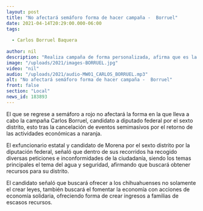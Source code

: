 ```yaml
---
layout: post
title: "No afectará semáforo forma de hacer campaña -  Borruel"
date: 2021-04-14T20:29:00.000-06:00
tags:
  
  - Carlos Borruel Baquera
  
author: nil
description: "Realiza campaña de forma personalizada, afirma que es la mejor manera."
image: "/uploads/2021/images-BORRUEL.jpg"
video: "nil"
audio: "/uploads/2021/audio-MW01_CARLOS_BORRUEL.mp3"
alt: "No afectará semáforo forma de hacer campaña -  Borruel"
front: false
section: "Local"
news_id: 183893
---
```


El que se regrese a semáforo a rojo no afectará la forma en la que lleva a cabo la campaña Carlos Borruel, candidato a diputado federal por el sexto distrito, esto tras la cancelación de eventos semimasivos por el retorno de las actividades económicas a naranja.

El exfuncionario estatal y candidato de Morena por el sexto distrito por la diputación federal, señaló que dentro de sus recorridos ha recogido diversas peticiones e inconformidades de la ciudadanía, siendo los temas principales el tema del agua y seguridad, afirmando que buscará obtener recursos para su distrito.

El candidato señaló que buscará ofrecer a los chihuahuenses no solamente el crear leyes, también buscará el fomentar la economía con acciones de economía solidaria, ofreciendo forma de crear ingresos a familias de escasos recursos.
